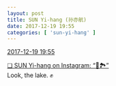 ```yaml
---
layout: post
title: SUN Yi-hang (孙亦航)
date: 2017-12-19 19:55
categories: [ 'sun-yi-hang' ]
---
```


<div class="weibo-info">
  <a href="https://weibo.com/2565158051/FAoZrAj6q">2017-12-19 19:55</a>
</div>

[❏ SUN Yi-hang on Instagram: “👀🏞”](https://www.instagram.com/p/Bc4gH6CjkBW/)  
Look, the lake. :fist:

